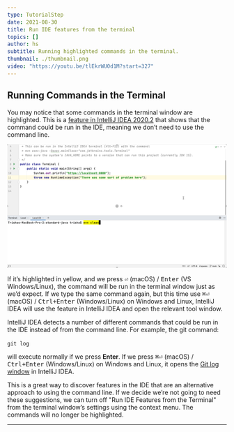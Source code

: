 ```yaml
---
type: TutorialStep
date: 2021-08-30
title: Run IDE features from the terminal
topics: []
author: hs
subtitle: Running highlighted commands in the terminal.
thumbnail: ./thumbnail.png
video: "https://youtu.be/tlEkrWU0d1M?start=327"
---
```


## Running Commands in the Terminal

You may notice that some commands in the terminal window are highlighted. This is a [feature in IntelliJ IDEA 2020.2](https://www.jetbrains.com/help/idea/terminal-emulator.html#smart-command-execution) that shows that the command could be run in the IDE, meaning we don’t need to use the command line.

![Yellow Highlight](yellow-highlight.png)

If it’s highlighted in yellow, and we press <kbd>⏎</kbd> (macOS) / <kbd>Enter</kbd> (VS Windows/Linux), the command will be run in the terminal window just as we’d expect. If we type the same command again, but this time use <kbd>⌘⏎</kbd> (macOS) / <kbd>Ctrl+Enter</kbd> (Windows/Linux) on Windows and Linux, IntelliJ IDEA will use the feature in IntelliJ IDEA and open the relevant tool window.

IntelliJ IDEA detects a number of different commands that could be run in the IDE instead of from the command line. For example, the git command:

`git log`

will execute normally if we press **Enter**. If we press <kbd>⌘⏎</kbd> (macOS) / <kbd>Ctrl+Enter</kbd> (Windows/Linux) on Windows and Linux, it opens the [Git log window](https://www.jetbrains.com/help/idea/log-tab.html) in IntelliJ IDEA.

This is a great way to discover features in the IDE that are an alternative approach to using the command line. If we decide we’re not going to need these suggestions, we can turn off "Run IDE Features from the Terminal" from the terminal window’s settings using the context menu. The commands will no longer be highlighted.

---
